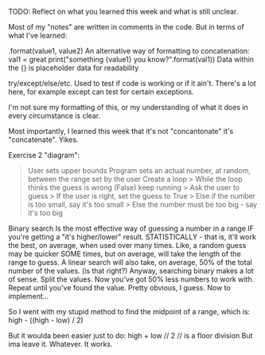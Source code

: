TODO: Reflect on what you learned this week and what is still unclear.

Most of my "notes" are written in comments in the code. But in terms of what I've learned:

.format(value1, value2)
An alternative way of formatting to concatenation:
val1 = great
print("something {value1} you know?".format(val1))
Data within the {} is placeholder data for readability

try/except/else/etc.
Used to test if code is working or if it ain't. There's a lot here, for example
except can test for certain exceptions.

I'm not sure my formatting of this, or my understanding of what it does in
every circumstance is clear.

Most importantly, I learned this week that it's not "concantonate" it's "concatenate".
Yikes.

Exercise 2 "diagram":
> User sets upper bounds
> Program sets an actual number, at random, between the range set by the user
> Create a loop
    > While the loop thinks the guess is wrong (False) keep running
    > Ask the user to guess
    > If the user is right, set the guess to True
    > Else if the number is too small, say it's too small
    > Else the number must be too big - say it's too big


Binary search
Is the most effective way of guessing a number in a range
IF you're getting a "it's higher/lower" result.
STATISTICALLY - that is, it'll work the best, on average, when used
over many times. Like, a random guess may be quicker SOME times, but
on average, will take the length of the range to guess.
A linear search will also take, on average, 50% of the total
number of the values. (is that right?)
Anyway, searching binary makes a lot of sense. Split the values.
Now you've got 50% less numbers to work with. Repeat until you've
found the value. Pretty obvious, I guess. Now to implement...

So I went with my stupid method to find the midpoint of a range, which is:
high - ((high - low) / 2)

But it woulda been easier just to do:
high + low // 2
// is a floor division
But ima leave it. Whatever. It works.